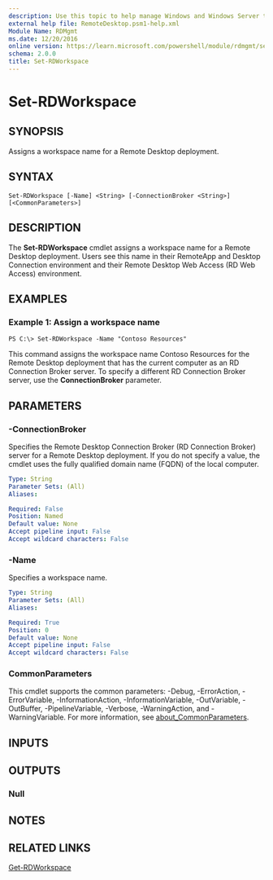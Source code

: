 ```yaml
---
description: Use this topic to help manage Windows and Windows Server technologies with Windows PowerShell.
external help file: RemoteDesktop.psm1-help.xml
Module Name: RDMgmt
ms.date: 12/20/2016
online version: https://learn.microsoft.com/powershell/module/rdmgmt/set-rdworkspace?view=windowsserver2025-ps&wt.mc_id=ps-gethelp
schema: 2.0.0
title: Set-RDWorkspace
---
```


# Set-RDWorkspace

## SYNOPSIS
Assigns a workspace name for a Remote Desktop deployment.

## SYNTAX

```
Set-RDWorkspace [-Name] <String> [-ConnectionBroker <String>] [<CommonParameters>]
```

## DESCRIPTION
The **Set-RDWorkspace** cmdlet assigns a workspace name for a Remote Desktop deployment.
Users see this name in their RemoteApp and Desktop Connection environment and their Remote Desktop Web Access (RD Web Access) environment.

## EXAMPLES

### Example 1: Assign a workspace name
```
PS C:\> Set-RDWorkspace -Name "Contoso Resources"
```

This command assigns the workspace name Contoso Resources for the Remote Desktop deployment that has the current computer as an RD Connection Broker server.
To specify a different RD Connection Broker server, use the **ConnectionBroker** parameter.

## PARAMETERS

### -ConnectionBroker
Specifies the Remote Desktop Connection Broker (RD Connection Broker) server for a Remote Desktop deployment.
If you do not specify a value, the cmdlet uses the fully qualified domain name (FQDN) of the local computer.

```yaml
Type: String
Parameter Sets: (All)
Aliases:

Required: False
Position: Named
Default value: None
Accept pipeline input: False
Accept wildcard characters: False
```

### -Name
Specifies a workspace name.

```yaml
Type: String
Parameter Sets: (All)
Aliases:

Required: True
Position: 0
Default value: None
Accept pipeline input: False
Accept wildcard characters: False
```

### CommonParameters
This cmdlet supports the common parameters: -Debug, -ErrorAction, -ErrorVariable, -InformationAction, -InformationVariable, -OutVariable, -OutBuffer, -PipelineVariable, -Verbose, -WarningAction, and -WarningVariable. For more information, see [about_CommonParameters](https://go.microsoft.com/fwlink/?LinkID=113216).

## INPUTS

## OUTPUTS

### Null

## NOTES

## RELATED LINKS

[Get-RDWorkspace](./Get-RDWorkspace.md)

